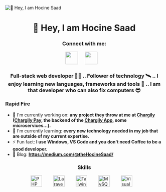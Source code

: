 ![👋 Hey, I am Hocine Saad](https://media.licdn.com/dms/image/v2/D4D16AQGYbKPHSueilQ/profile-displaybackgroundimage-shrink_350_1400/profile-displaybackgroundimage-shrink_350_1400/0/1723400406403?e=1732752000&v=beta&t=aA-_4s7usDYol6Z7moAFLSN28BNWoMEBgyN68Y_gjRk)

<div id="toc">
  <ul align="center" style="list-style: none">
    <summary>
      <h1>
        👋 Hey, I am Hocine Saad
      </h1>
    </summary>
  </ul>
</div>

**<h3 align="center">Connect with me:</h3>** 
<p align="center"><a href="https://www.linkedin.com/in/theHocineSaad" target="_blank"><img src="https://img.shields.io/badge/LinkedIn-0077B5?style=for-the-badge&logo=linkedin&logoColor=white" height="40" style="margin-right: 18px"></a> <a href="https://www.facebook.com/theHocineSaad" target="_blank"><img src="https://img.shields.io/badge/Facebook-1877F2?style=for-the-badge&logo=facebook&logoColor=white" height="40" style="margin-right: 18px"></a></p>

 **<h3 align="center">Full-stack web developer 🧑‍💻 .. Follower of technology 🛰️ .. I enjoy learning new languages, frameworks and tools 📝 .. I am that developer who can also fix computers 😎</h3>**

**<h3 align="left">Rapid Fire</h3>**

- 💼 I'm currently working on: **any project they throw at me at [Chargily](https://www.linkedin.com/company/chargily "Chargily") ([Chargily Pay](https://pay.chargily.com "Chargily Pay"), the backend of the [Chargily App](https://play.google.com/store/apps/details?id=app.chargily.dz&hl=en "Chargily App"), some microservices...).**
- 🌱 I'm currently learning: **every new technology needed in my job that are outside of my current expertise.**
- ⚡ Fun fact: **I use Windows, VS Code and you don't need Coffee to be a good developer.**
- 📝 Blog: **<a href="https://medium.com/@theHocineSaad/" target="_blank">https://medium.com/@theHocineSaad/</a>**


 **<h3 align="center">Skills</h3>**

<div style="display: flex; flex-wrap: wrap; gap: 18px; justify-content: center;"><img src="https://img.shields.io/badge/PHP-777BB4?logo=php&logoColor=white" height="36" alt="PHP" style="margin-right: 18px"> <img src="https://img.shields.io/badge/Laravel-F05032?logo=laravel&logoColor=white" height="36" alt="Laravel" style="margin-right: 18px"> <img src="https://img.shields.io/badge/Tailwind_CSS-38B2AC?logo=tailwind-css&logoColor=white" height="36" alt="Tailwind CSS" style="margin-right: 18px"> <img src="https://img.shields.io/badge/MySQL-4479A1?logo=mysql&logoColor=white" height="36" alt="MySQL" style="margin-right: 18px"> <img src="https://img.shields.io/badge/Visual_Studio_Code-007ACC?logo=visual-studio-code&logoColor=white" height="36" alt="Visual Studio Code" style="margin-right: 18px"></div>
